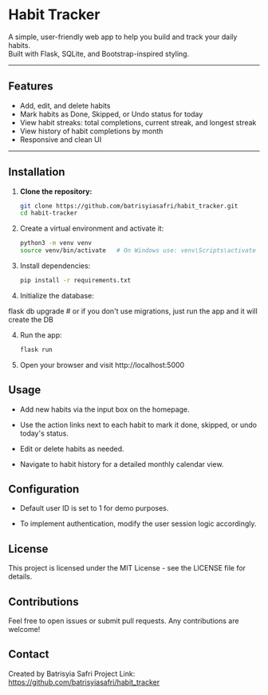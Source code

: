 # Habit Tracker

A simple, user-friendly web app to help you build and track your daily habits.  
Built with Flask, SQLite, and Bootstrap-inspired styling.

---

## Features

- Add, edit, and delete habits
- Mark habits as Done, Skipped, or Undo status for today
- View habit streaks: total completions, current streak, and longest streak
- View history of habit completions by month
- Responsive and clean UI

---

## Installation

1. **Clone the repository:**

   ```bash
   git clone https://github.com/batrisyiasafri/habit_tracker.git
   cd habit-tracker


1. Create a virtual environment and activate it:
   ```bash
   python3 -m venv venv
   source venv/bin/activate   # On Windows use: venv\Scripts\activate

2. Install dependencies:
   ```bash
   pip install -r requirements.txt

3. Initialize the database:

flask db upgrade  # or if you don't use migrations, just run the app and it will create the DB

4. Run the app:
   ```bash
   flask run

5. Open your browser and visit http://localhost:5000

## Usage
- Add new habits via the input box on the homepage.

- Use the action links next to each habit to mark it done, skipped, or undo today's status.

- Edit or delete habits as needed.

- Navigate to habit history for a detailed monthly calendar view.

## Configuration
- Default user ID is set to 1 for demo purposes.

- To implement authentication, modify the user session logic accordingly.

## License
This project is licensed under the MIT License - see the LICENSE file for details.

## Contributions
Feel free to open issues or submit pull requests. Any contributions are welcome!

## Contact
Created by Batrisyia Safri
Project Link: https://github.com/batrisyiasafri/habit_tracker